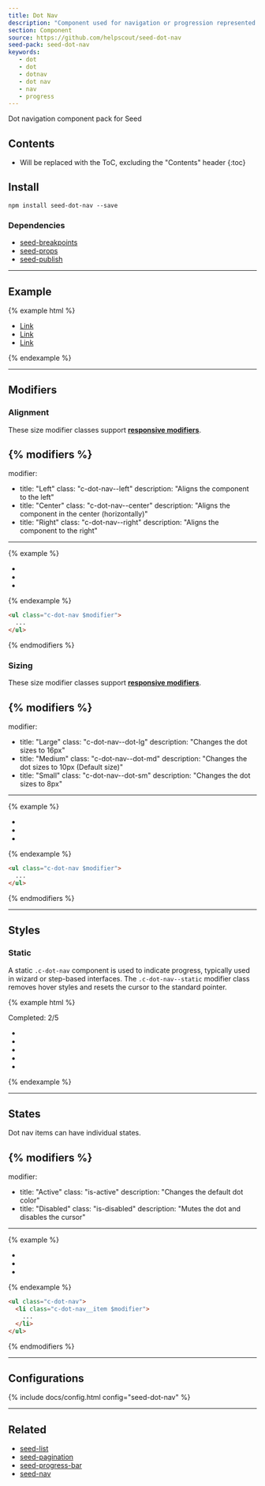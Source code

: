 ```yaml
---
title: Dot Nav
description: "Component used for navigation or progression represented with series of dots. Includes support for a variation of sizes and styles."
section: Component
source: https://github.com/helpscout/seed-dot-nav
seed-pack: seed-dot-nav
keywords:
   - dot
   - dot
   - dotnav
   - dot nav
   - nav
   - progress
---
```


Dot navigation component pack for Seed

## Contents

* Will be replaced with the ToC, excluding the "Contents" header
{:toc}

## Install

```
npm install seed-dot-nav --save
```


### Dependencies

* [seed-breakpoints](/seed/packs/seed-breakpoints)
* [seed-props](/seed/packs/seed-props)
* [seed-publish](/seed/packs/seed-publish)


---


## Example

{% example html %}
<ul class="c-dot-nav">
  <li class="c-dot-nav__item is-active">
    <a href="#" class="c-dot-nav__link">Link</a>
  </li>
  <li class="c-dot-nav__item">
    <a href="#" class="c-dot-nav__link">Link</a>
  </li>
  <li class="c-dot-nav__item">
    <a href="#" class="c-dot-nav__link">Link</a>
  </li>
</ul>
{% endexample %}



---


## Modifiers


### Alignment

These size modifier classes support **[responsive modifiers](/seed/packs/seed-breakpoints/#responsive-modifiers)**.

{% modifiers %}
---
modifier: 
  - title: "Left"
    class: "c-dot-nav--left"
    description: "Aligns the component to the left"
  - title: "Center"
    class: "c-dot-nav--center"
    description: "Aligns the component in the center (horizontally)"
  - title: "Right"
    class: "c-dot-nav--right"
    description: "Aligns the component to the right"
---
{% example %}
<ul class="c-dot-nav $modifier">
  <li class="c-dot-nav__item is-active">
    <a href="#" class="c-dot-nav__link"></a>
  </li>
  <li class="c-dot-nav__item">
    <a href="#" class="c-dot-nav__link"></a>
  </li>
  <li class="c-dot-nav__item">
    <a href="#" class="c-dot-nav__link"></a>
  </li>
</ul>
{% endexample %}

```html
<ul class="c-dot-nav $modifier">
  ...
</ul>
```
{% endmodifiers %}



### Sizing

These size modifier classes support **[responsive modifiers](/seed/packs/seed-breakpoints/#responsive-modifiers)**.

{% modifiers %}
---
modifier: 
  - title: "Large"
    class: "c-dot-nav--dot-lg"
    description: "Changes the dot sizes to 16px"
  - title: "Medium"
    class: "c-dot-nav--dot-md"
    description: "Changes the dot sizes to 10px (Default size)"
  - title: "Small"
    class: "c-dot-nav--dot-sm"
    description: "Changes the dot sizes to 8px"
---
{% example %}
<ul class="c-dot-nav $modifier">
  <li class="c-dot-nav__item is-active">
    <a href="#" class="c-dot-nav__link"></a>
  </li>
  <li class="c-dot-nav__item">
    <a href="#" class="c-dot-nav__link"></a>
  </li>
  <li class="c-dot-nav__item">
    <a href="#" class="c-dot-nav__link"></a>
  </li>
</ul>
{% endexample %}

```html
<ul class="c-dot-nav $modifier">
  ...
</ul>
```
{% endmodifiers %}



---



## Styles

### Static

A static `.c-dot-nav` component is used to indicate progress, typically used in wizard or step-based interfaces. The `.c-dot-nav--static` modifier class removes hover styles and resets the cursor to the standard pointer.

{% example html %}
<p>
  Completed: 2/5
</p>
<ul class="c-dot-nav c-dot-nav--static">
  <li class="c-dot-nav__item is-active">
    <span href="#" class="c-dot-nav__link"></span>
  </li>
  <li class="c-dot-nav__item is-active">
    <span href="#" class="c-dot-nav__link"></span>
  </li>
  <li class="c-dot-nav__item">
    <span href="#" class="c-dot-nav__link"></span>
  </li>
  <li class="c-dot-nav__item">
    <span href="#" class="c-dot-nav__link"></span>
  </li>
  <li class="c-dot-nav__item">
    <span href="#" class="c-dot-nav__link"></span>
  </li>
</ul>
{% endexample %}



---



## States

Dot nav items can have individual states.

{% modifiers %}
---
modifier: 
  - title: "Active"
    class: "is-active"
    description: "Changes the default dot color"
  - title: "Disabled"
    class: "is-disabled"
    description: "Mutes the dot and disables the cursor"
---
{% example %}
<ul class="c-dot-nav">
  <li class="c-dot-nav__item $modifier">
    <a href="#" class="c-dot-nav__link"></a>
  </li>
  <li class="c-dot-nav__item">
    <a href="#" class="c-dot-nav__link"></a>
  </li>
  <li class="c-dot-nav__item">
    <a href="#" class="c-dot-nav__link"></a>
  </li>
</ul>
{% endexample %}

```html
<ul class="c-dot-nav">
  <li class="c-dot-nav__item $modifier">
    ...
  </li>
</ul>
```
{% endmodifiers %}



---



## Configurations

{% include docs/config.html config="seed-dot-nav" %}



---



## Related

* [seed-list](/seed/packs/seed-list)
* [seed-pagination](/seed/packs/seed-pagination)
* [seed-progress-bar](/seed/packs/seed-progress-bar)
* [seed-nav](/seed/packs/seed-nav)
